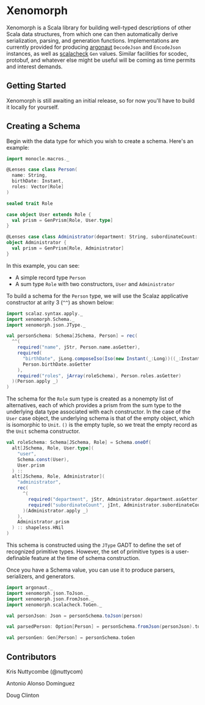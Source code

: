 Xenomorph
=========

Xenomorph is a Scala library for building well-typed descriptions of other
Scala data structures, from which one can then automatically derive 
serialization, parsing, and generation functions. Implementations are
currently provided for producing [argonaut](http://argonaut.io) `DecodeJson`
and `EncodeJson` instances, as well as [scalacheck](http://scalacheck.org)
`Gen` values. Similar facilities for scodec, protobuf, and whatever else
might be useful will be coming as time permits and interest demands.

Getting Started
---------------

Xenomorph is still awaiting an initial release, so for now you'll have
to build it locally for yourself.

Creating a Schema
-----------------

Begin with the data type for which you wish to create a schema. Here's
an example:

~~~scala
import monocle.macros._

@Lenses case class Person(
  name: String, 
  birthDate: Instant,
  roles: Vector[Role]
)

sealed trait Role

case object User extends Role {
  val prism = GenPrism[Role, User.type]
}

@Lenses case class Administrator(department: String, subordinateCount: Int) extends Role
object Administrator {
  val prism = GenPrism[Role, Administrator]
}
~~~

In this example, you can see:
* A simple record type `Person`
* A sum type `Role` with two constructors, `User` and `Administrator`

To build a schema for the `Person` type, we will use the Scalaz applicative
constructor at arity 3 (`^^`) as shown below:

~~~scala
import scalaz.syntax.apply._
import xenomorph.Schema._
import xenomorph.json.JType._

val personSchema: Schema[JSchema, Person] = rec(
  ^^(
    required("name", jStr, Person.name.asGetter),
    required(
      "birthDate", jLong.composeIso(Iso(new Instant(_:Long))((_:Instant).getMillis)), 
      Person.birthDate.asGetter
    ),
    required("roles", jArray(roleSchema), Person.roles.asGetter)
  )(Person.apply _)
)
~~~

The schema for the `Role` sum type is created as a nonempty list of
alternatives, each of which provides a prism from the sum type to the
underlying data type associated with each constructor. In the case of the
`User` case object, the underlying schema is that of the empty object, which is
isomorphic to `Unit`.  `()` is the empty tuple, so we treat the empty record as
the `Unit` schema constructor.

~~~scala
val roleSchema: Schema[JSchema, Role] = Schema.oneOf(
  alt[JSchema, Role, User.type](
    "user", 
    Schema.const(User),
    User.prism
  ) ::
  alt[JSchema, Role, Administrator](
    "administrator", 
    rec(
      ^(
        required("department", jStr, Administrator.department.asGetter),
        required("subordinateCount", jInt, Administrator.subordinateCount.asGetter)
      )(Administrator.apply _)
    ),
    Administrator.prism
  ) :: shapeless.HNil
)
~~~

This schema is constructed using the `JType` GADT to define the set of recognized
primitive types. However, the set of primitive types is a user-definable feature at
the time of schema construction.

Once you have a Schema value, you can use it to produce parsers, serializers, and 
generators.

~~~scala
import argonaut._
import xenomorph.json.ToJson._
import xenomorph.json.FromJson._
import xenomorph.scalacheck.ToGen._

val personJson: Json = personSchema.toJson(person) 

val parsedPerson: Option[Person] = personSchema.fromJson(personJson).toOption

val personGen: Gen[Person] = personSchema.toGen
~~~

Contributors
------------
Kris Nuttycombe (\@nuttycom)

Antonio Alonso Dominguez

Doug Clinton
